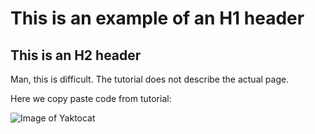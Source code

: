 # This is an example of an H1 header
## This is an H2 header

Man, this is difficult. The tutorial does not describe the actual page.

Here we copy paste code from tutorial:

![Image of Yaktocat](https://octodex.github.com/images/yaktocat.png)
